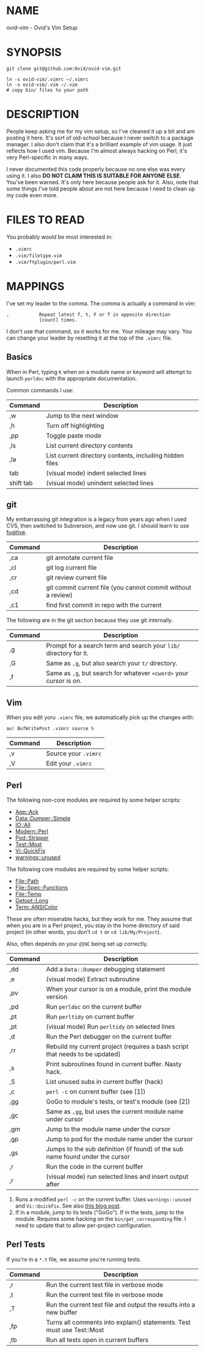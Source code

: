 # NAME

ovid-vim - Ovid's Vim Setup

# SYNOPSIS

    git clone git@github.com:Ovid/ovid-vim.git

    ln -s ovid-vim/.vimrc ~/.vimrc
    ln -s ovid-vim/.vim ~/.vim
    # copy bin/ files to your path

# DESCRIPTION

People keep asking me for my vim setup, so I've cleaned it up a bit and am
posting it here. It's sort of old-school because I never switch to a package
manager. I also don't claim that it's a brilliant example of vim usage. It
just reflects how I used vim. Because I'm almost always hacking on Perl, it's
very Perl-specific in many ways.

I never documented this code properly because no one else was every using it.
I also **DO NOT CLAIM THIS IS SUITABLE FOR ANYONE ELSE**. You've been warned.
It's only here because people ask for it. Also, note that some things I've
told people about are not here because I need to clean up my code even more.

# FILES TO READ

You probably would be most interested in:

* `.vimrc`
* `.vim/filetype.vim`
* `.vim/ftplugin/perl.vim`

# MAPPINGS

I've set my leader to the comma. The comma is actually a command in vim:

    ,			Repeat latest f, t, F or T in opposite direction
	    		[count] times.

I don't use that command, so it works for me. Your mileage may vary. You can
change your leader by resetting it at the top of the `.vimrc` file.

## Basics

When in Perl, typing `K` when on a module name or keyword will attempt to
launch `perldoc` with the appropriate documentation.

Common commands I use:

Command | Description
--- | ---
,w        | Jump to the next window
,h        | Turn off highlighting
,pp       | Toggle paste mode
,ls       | List current directory contents
,la       | List current directory contents, including hidden files
tab       | (visual mode) indent selected lines
shift tab | (visual mode) unindent selected lines

## git

My embarrassing git integration is a legacy from years ago when I used CVS,
then switched to Subversion, and now use git. I should learn to use
[fugitive](https://github.com/tpope/vim-fugitive).

Command | Description
--- | ---
,ca  |  git annotate current file
,cl  |  git log current file
,cr  |  git review current file
,cd  |  git commit current file (you cannot commit without a review)
,c1  |  find first commit in repo with the current <cword>

The following are in the git section because they use git internally.

Command | Description
--- | ---
,g   | Prompt for a search term and search your `lib/` directory for it.
,G   | Same as `,g`, but also search your `t/` directory.
,f   | Same as `,g`, but search for whatever `<cword>` your cursor is on.

## Vim

When you edit yoru `.vimrc` file, we automatically pick up the changes with:

    au! BufWritePost .vimrc source %

Command | Description
--- | ---
,v  |  Source your `.vimrc`
,V  |  Edit your `.vimrc`

## Perl

The following non-core modules are required by some helper scripts:

* [App::Ack](https://metacpan.org/pod/App::Ack)
* [Data::Dumper::Simple](https://metacpan.org/pod/Data::Dumper::Simple)
* [IO::All](https://metacpan.org/pod/IO::All)
* [Modern::Perl](https://metacpan.org/pod/Modern::Perl)
* [Pod::Stripper](https://metacpan.org/pod/Pod::Stripper)
* [Test::Most](https://metacpan.org/pod/Test::Most)
* [Vi::QuickFix](https://metacpan.org/pod/Vi::QuickFix)
* [warnings::unused](https://metacpan.org/pod/warnings::unused)

The following core modules are required by some helper scripts:

* [File::Path](https://metacpan.org/pod/File::Path)
* [File::Spec::Functions](https://metacpan.org/pod/File::Spec::Functions)
* [File::Temp](https://metacpan.org/pod/File::Temp)
* [Getopt::Long](https://metacpan.org/pod/Getopt::Long)
* [Term::ANSIColor](https://metacpan.org/pod/Term::ANSIColor)

These are often miserable hacks, but they work for me. They assume that when
you are in a Perl project, you stay in the home directory of said project (in
other words, you don't `cd t` or `cd lib/My/Project`).

Also, often depends on your `@INC` being set up correctly.

Command | Description
--- | ---
,dd  |  Add a `Data::Dumper` debugging statement
,e   |  (visual mode) Extract subroutine
,pv  |  When your cursor is on a module, print the module version
,pd  |  Run `perldoc` on the current buffer
,pt  |  Run `perltidy` on current buffer
,pt  |  (visual mode) Run `perltidy` on selected lines
,d   |  Run the Perl debugger on the current buffer
,rr  |  Rebuild my current project (requires a bash script that needs to be updated)
,s   |  Print subroutines found in current buffer. Nasty hack.
,S   |  List unused subs in current buffer (hack)
,c   |  `perl -c` on current buffer (see \[1\])
,gg  |  GoGo to module's tests, or test's module (see \[2\])
,gc  |  Same as `,gg`, but uses the current module name under cursor
,gm  |  Jump to the module name under the cursor
,gp  |  Jump to pod for the module name under the cursor
,gs  |  Jumps to the sub definition (if found) of the sub name found under the cursor
,r   |  Run the code in the current buffer
,r   |  (visual mode) run selected lines and insert output after

1. Runs a modified `perl -c` on the current buffer. Uses `warnings::unused` and
`Vi::QuickFix`. See also [this blog
post](http://blogs.perl.org/users/ovid/2010/11/vims-quickfix-mode-and-perl.html).
2.  If in a module, jump to its tests ("GoGo"). If in the tests, jump to the
module. Requires some hacking on the `bin/get_corresponding` file. I need to
update that to allow per-project configuration.

## Perl Tests

If you're in a `*.t` file, we assume you're running tests.

Command | Description
--- | ---
,r  | Run the current test file in verbose mode
,t  | Run the current test file in verbose mode
,T  | Run the current test file and output the results into a new buffer
,fp | Turns all comments into explain() statements. Test must use Test::Most
,tb | Run all tests open in current buffers
